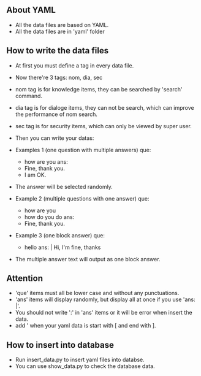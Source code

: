 ## About YAML
* All the data files are based on YAML.
* All the data files are in 'yaml' folder

## How to write the data files
* At first you must define a tag in every data file. 
 * Now there're 3 tags: nom, dia, sec
 * nom tag is for knowledge items, they can be searched by 'search' command. 
 * dia tag is for dialoge items, they can not be search, which can improve the performance of nom search. 
 * sec tag is for security items, which can only be viewed by super user.

* Then you can write your datas: 
* Examples 1 (one question with multiple answers)
    que:
    - how are you
    ans:
     - Fine, thank you.
     - I am OK.
 * The answer will be selected randomly. 

* Example 2 (multiple questions with one answer)
    que:
    - how are you
    - how do you do
    ans:
     - Fine, thank you.

* Example 3 (one block answer)
    que:
    - hello
    ans: |
      Hi, 
      I'm fine, 
      thanks
 * The multiple answer text will output as one block answer.

## Attention
* 'que' items must all be lower case and without any punctuations. 
* 'ans' items will display randomly, but display all at once if you use 'ans: |'. 
* You should not write ':' in 'ans' items or it will be error when insert the data. 
* add ' when your yaml data is start with [ and end with ].

## How to insert into database
* Run insert_data.py to insert yaml files into databse. 
* You can use show_data.py to check the database data. 
